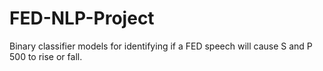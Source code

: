 # FED-NLP-Project

Binary classifier models for identifying if a FED speech will cause S and P 500 to rise or fall. 
